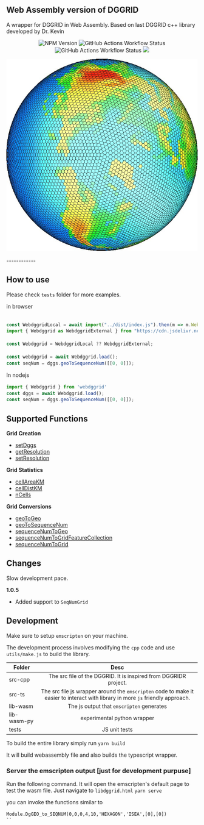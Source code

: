 ## Web Assembly version of DGGRID

A wrapper for DGGRID in Web Assembly. Based on last DGGRID c++ library developed by Dr. Kevin

<div align="center">

![NPM Version](https://img.shields.io/npm/v/webdggrid?style=flat-square)
 ![GitHub Actions Workflow Status](https://img.shields.io/github/actions/workflow/status/am2222/webDggrid/deploy.yml?style=flat-square&label=docs) ![GitHub Actions Workflow Status](https://img.shields.io/github/actions/workflow/status/am2222/webDggrid/main.yml?style=flat-square&label=npm%20pacakge) [![](https://data.jsdelivr.com/v1/package/npm/webdggrid/badge)](https://www.jsdelivr.com/package/npm/webdggrid)

</div>

<p align="center">
  <img src="https://github.com/am2222/pydggrid/blob/master/docs/L6kmP.jpg?raw=true" alt="SPyDGGRID"/>
</p>
------------

## How to use

Please check `tests` folder for more examples.

in browser

```js

const WebdggridLocal = await import("../dist/index.js").then(m => m.Webdggrid).catch(console.log);
import { Webdggrid as WebdggridExternal } from "https://cdn.jsdelivr.net/npm/webDggrid/dist/index.js";

const Webdggrid = WebdggridLocal ?? WebdggridExternal;

const webdggrid = await Webdggrid.load();
const seqNum = dggs.geoToSequenceNum([[0, 0]]);

```

In nodejs

```js
import { Webdggrid } from 'webdggrid'
const dggs = await Webdggrid.load();
const seqNum = dggs.geoToSequenceNum([[0, 0]]);

```

## Supported Functions

**Grid Creation**

- [setDggs](https://am2222.github.io/webDggrid/api/classes/Webdggrid.html#setDggs)
- [getResolution](https://am2222.github.io/webDggrid/api/classes/Webdggrid.html#getResolution)
- [setResolution](https://am2222.github.io/webDggrid/api/classes/Webdggrid.html#setResolution)

**Grid Statistics**

- [cellAreaKM](https://am2222.github.io/webDggrid/api/classes/Webdggrid.html#cellAreaKM)
- [cellDistKM](https://am2222.github.io/webDggrid/api/classes/Webdggrid.html#cellDistKM)
- [nCells](https://am2222.github.io/webDggrid/api/classes/Webdggrid.html#nCells)

**Grid Conversions**

- [geoToGeo](https://am2222.github.io/webDggrid/api/classes/Webdggrid.html#geoToGeo)
- [geoToSequenceNum](https://am2222.github.io/webDggrid/api/classes/Webdggrid.html#geoToSequenceNum)
- [sequenceNumToGeo](https://am2222.github.io/webDggrid/api/classes/Webdggrid.html#sequenceNumToGeo)
- [sequenceNumToGridFeatureCollection](https://am2222.github.io/webDggrid/api/classes/Webdggrid.html#sequenceNumToGridFeatureCollection)
- [sequenceNumToGrid](https://am2222.github.io/webDggrid/api/classes/Webdggrid.html#sequenceNumToGrid)

## Changes

Slow development pace.

**1.0.5**

- Added support to `SeqNumGrid`

## Development

Make sure to setup `emscripten` on your machine.

The development process involves modifying the `cpp` code and use `utils/make.js` to build the library.

| Folder   |      Desc       |
|----------|:-------------:|
| src-cpp|  The src file of the DGGRID. It is inspired from DGGRIDR project.|
| src-ts|  The src file js wrapper around the `emscripten` code to make it easier to interact with library in more `js` friendly approach.|
| lib-wasm |    The js output that `emscripten` generates    |
| lib-wasm-py | experimental python wrapper  |
| tests| JS unit tests  |

To build the entire library simply run
``yarn build``

It will build webassembly file and also builds the typescript wrapper.

### Server the emscripten output [just for development purpuse]

Run the following command. It will open the emscripten's default page to test the wasm file. Just navigate to `libdggrid.html`
 `
yarn serve
 `

 you can invoke the functions similar to

 ```
Module.DgGEO_to_SEQNUM(0,0,0,4,10,'HEXAGON','ISEA',[0],[0])
 ``
